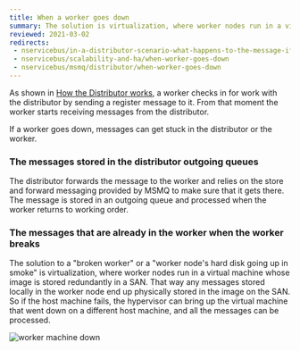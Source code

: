 ```yaml
---
title: When a worker goes down
summary: The solution is virtualization, where worker nodes run in a virtual machine whose image is on a SAN somewhere.
reviewed: 2021-03-02
redirects:
 - nservicebus/in-a-distributor-scenario-what-happens-to-the-message-if-a-worker-goes-down
 - nservicebus/scalability-and-ha/when-worker-goes-down
 - nservicebus/msmq/distributor/when-worker-goes-down
---
```


As shown in [How the Distributor works](/transports/msmq/distributor/#how-the-distributor-works), a worker checks in for work with the distributor by sending a register message to it. From that moment the worker starts receiving messages from the distributor.

If a worker goes down, messages can get stuck in the distributor or the worker.


### The messages stored in the distributor outgoing queues

The distributor forwards the message to the worker and relies on the store and forward messaging provided by MSMQ to make sure that it gets there. The message is stored in an outgoing queue and processed when the worker returns to working order.


### The messages that are already in the worker when the worker breaks

The solution to a "broken worker" or a "worker node's hard disk going up in smoke" is virtualization, where worker nodes run in a virtual machine whose image is stored redundantly in a SAN. That way any messages stored locally in the worker node end up physically stored in the image on the SAN. So if the host machine fails, the hypervisor can bring up the virtual machine that went down on a different host machine, and all the messages can be processed.

![worker machine down](worker-machine-down.png)
